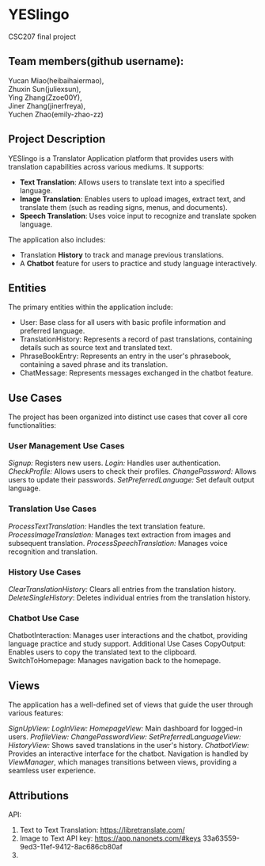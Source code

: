 # YESlingo
CSC207 final project

## Team members(github username):
Yucan Miao(heibaihaiermao),\
Zhuxin Sun(juliexsun),\
Ying Zhang(Zzoe00Y),\
Jiner Zhang(jinerfreya),\
Yuchen Zhao(emily-zhao-zz)

## Project Description

YESlingo is a Translator Application platform that provides users with translation capabilities across various mediums. It supports:
* **Text Translation**: Allows users to translate text into a specified language.
* **Image Translation**: Enables users to upload images, extract text, and translate them (such as reading signs, menus, and documents).
* **Speech Translation**: Uses voice input to recognize and translate spoken language.

The application also includes:
* Translation **History** to track and manage previous translations.
* A **Chatbot** feature for users to practice and study language interactively.


## Entities

The primary entities within the application include:
* User: Base class for all users with basic profile information and preferred language.
* TranslationHistory: Represents a record of past translations, containing details such as source text and translated text.
* PhraseBookEntry: Represents an entry in the user's phrasebook, containing a saved phrase and its translation.
* ChatMessage: Represents messages exchanged in the chatbot feature.

## Use Cases

The project has been organized into distinct use cases that cover all core functionalities:

### User Management Use Cases

_Signup:_ Registers new users.
_Login:_ Handles user authentication.
_CheckProfile:_ Allows users to check their profiles.
_ChangePassword:_ Allows users to update their passwords.
_SetPreferredLanguage:_ Set default output language.

### Translation Use Cases

_ProcessTextTranslation:_ Handles the text translation feature.
_ProcessImageTranslation:_ Manages text extraction from images and subsequent translation.
_ProcessSpeechTranslation:_ Manages voice recognition and translation.

### History Use Cases

_ClearTranslationHistory:_ Clears all entries from the translation history.
_DeleteSingleHistory_: Deletes individual entries from the translation history.

### Chatbot Use Case

ChatbotInteraction: Manages user interactions and the chatbot, providing language practice and study support.
Additional Use Cases
CopyOutput: Enables users to copy the translated text to the clipboard.
SwitchToHomepage: Manages navigation back to the homepage.

## Views

The application has a well-defined set of views that guide the user through various features:

_SignUpView:_ 
_LogInView:_ 
_HomepageView:_ Main dashboard for logged-in users.
_ProfileView:_ 
_ChangePasswordView:_ 
_SetPreferredLanguageView:_ 
_HistoryView:_ Shows saved translations in the user's history.
_ChatbotView:_ Provides an interactive interface for the chatbot.
Navigation is handled by _ViewManager_, which manages transitions between views, providing a seamless user experience.

## Attributions

API:
1. Text to Text Translation: https://libretranslate.com/
2. Image to Text API key: https://app.nanonets.com/#keys 33a63559-9ed3-11ef-9412-8ac686cb80af
3. 


